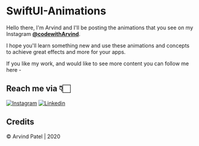 # SwiftUI-Animations

Hello there, I'm Arvind and I'll be posting the animations that you see on my Instagram 
    [**@codewithArvind**](https://www.instagram.com/codewithArvind/).
    
I hope you'll learn something new and use these animations and concepts to achieve great effects and more for your apps.

If you like my work, and would like to see more content you can follow me here - 


## Reach me via 👇🏻

[![Instagram](https://i.ibb.co/3m04rjW/insta.png)](https://www.instagram.com/codewithArvind/) [![Linkedin](https://i.ibb.co/ZdvBhbV/linkedin.png)](https://www.linkedin.com/in/arvindcs/)


## Credits
© Arvind Patel | 2020
